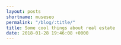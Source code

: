 ```yaml
---
layout: posts
shortname: museseo
permalink: "/blog/:title/"
title: Some cool things about real estate
date: 2018-01-28 19:46:08 +0000
---
```

